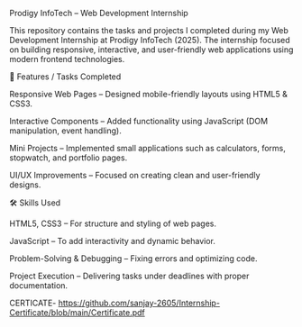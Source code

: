 Prodigy InfoTech – Web Development Internship

This repository contains the tasks and projects I completed during my Web Development Internship at Prodigy InfoTech (2025). The internship focused on building responsive, interactive, and user-friendly web applications using modern frontend technologies.

🚀 Features / Tasks Completed

Responsive Web Pages – Designed mobile-friendly layouts using HTML5 & CSS3.

Interactive Components – Added functionality using JavaScript (DOM manipulation, event handling).

Mini Projects – Implemented small applications such as calculators, forms, stopwatch, and portfolio pages.

UI/UX Improvements – Focused on creating clean and user-friendly designs.

🛠️ Skills Used

HTML5, CSS3 – For structure and styling of web pages.

JavaScript – To add interactivity and dynamic behavior.

Problem-Solving & Debugging – Fixing errors and optimizing code.

Project Execution – Delivering tasks under deadlines with proper documentation.


 CERTICATE- https://github.com/sanjay-2605/Internship-Certificate/blob/main/Certificate.pdf



